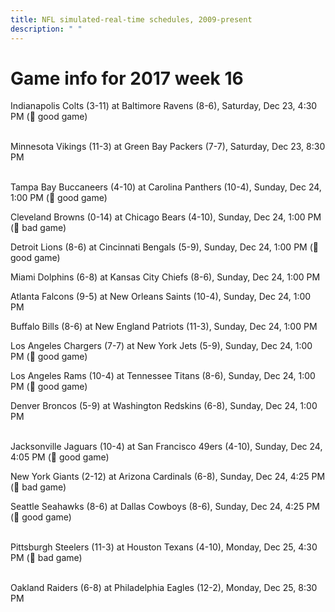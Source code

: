 ```yaml
---
title: NFL simulated-real-time schedules, 2009-present
description: " "
---
```


# Game info for 2017 week 16

Indianapolis Colts (3-11) at Baltimore Ravens (8-6), Saturday, Dec 23, 4:30 PM (:football: good game)

<br/>Minnesota Vikings (11-3) at Green Bay Packers (7-7), Saturday, Dec 23, 8:30 PM

<br/>Tampa Bay Buccaneers (4-10) at Carolina Panthers (10-4), Sunday, Dec 24, 1:00 PM (:football: good game)

Cleveland Browns (0-14) at Chicago Bears (4-10), Sunday, Dec 24, 1:00 PM (:red_circle: bad game)

Detroit Lions (8-6) at Cincinnati Bengals (5-9), Sunday, Dec 24, 1:00 PM (:football: good game)

Miami Dolphins (6-8) at Kansas City Chiefs (8-6), Sunday, Dec 24, 1:00 PM

Atlanta Falcons (9-5) at New Orleans Saints (10-4), Sunday, Dec 24, 1:00 PM

Buffalo Bills (8-6) at New England Patriots (11-3), Sunday, Dec 24, 1:00 PM

Los Angeles Chargers (7-7) at New York Jets (5-9), Sunday, Dec 24, 1:00 PM (:football: good game)

Los Angeles Rams (10-4) at Tennessee Titans (8-6), Sunday, Dec 24, 1:00 PM (:football: good game)

Denver Broncos (5-9) at Washington Redskins (6-8), Sunday, Dec 24, 1:00 PM

<br/>Jacksonville Jaguars (10-4) at San Francisco 49ers (4-10), Sunday, Dec 24, 4:05 PM (:football: good game)

New York Giants (2-12) at Arizona Cardinals (6-8), Sunday, Dec 24, 4:25 PM (:red_circle: bad game)

Seattle Seahawks (8-6) at Dallas Cowboys (8-6), Sunday, Dec 24, 4:25 PM (:football: good game)

<br/>Pittsburgh Steelers (11-3) at Houston Texans (4-10), Monday, Dec 25, 4:30 PM (:red_circle: bad game)

<br/>Oakland Raiders (6-8) at Philadelphia Eagles (12-2), Monday, Dec 25, 8:30 PM

